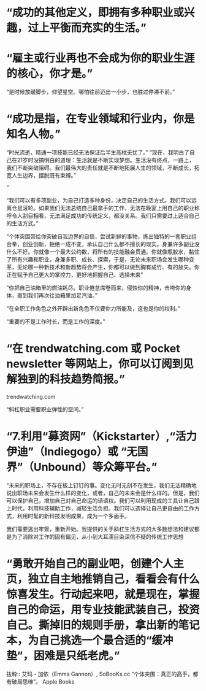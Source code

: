 # “成功的其他定义，即拥有多种职业或兴趣，过上平衡而充实的生活。”
# “雇主或行业再也不会成为你的职业生涯的核心，你才是。”

“是时候放缓脚步，仰望星空。哪怕往前迈出一小步，也胜过停滞不前。”

# “成功是指，在专业领域和行业内，你是知名人物。”


“时光流逝，精通一项技能已经无法保证后半生高枕无忧了。”
“现在，我明白了自己在21岁时没搞明白的道理：生活就是不断实现梦想。生活没有终点，一路上，我们不断突破阻碍。我们最伟大的责任就是不断地拓展人生的领域，不断成长，拓宽人生边界，摆脱既有束缚。”

”

“我们可以有多项副业，为自己打造多种身份，决定自己的生活方式。我们可以远离仓鼠滚轮。如果我们无法总结自己最拿手的工作，无法在晚宴上用自己的职业称呼令人刮目相看，无法满足成功的传统定义，都没关系。我们只需要过上适合自己的生活方式。”

“个体突围带给你突破自我边界的自信，尝试新鲜的事物，练出独特的一套职业组合拳，创业创新，拒绝一成不变，承认自己什么都不擅长的现实。身兼许多副业没什么不好。你就像一个最大公约数，将所有的技能融会贯通。你就像瓶胶水，黏住了所有兴趣和职业。身兼多职、成长、探索，于是，无论未来职场会发生哪种变革，无论哪一种新技术和新趋势将会产生，你都可以做到胸有成竹、有的放矢。你正在赋予自己更大的掌控力，更好地把握自己、选择未来”

“你把自己油箱里的燃油耗尽。职业倦怠席卷而来，侵蚀你的精神，击垮你的身体，直到我们再次往油箱里加足汽油。”

“在全职工作角色之外开辟出新角色不仅要你力所能及，这也是你的权利。”

“重要的不是工作时长，而是工作的深度。”

# “在 trendwatching.com 或 Pocket newsletter 等网站上，你可以订阅到见解独到的科技趋势简报。”

trendwatching.com

“斜杠职业需要职业弹性的空间。”

# “7.利用“募资网”（Kickstarter）,“活力伊迪”（Indiegogo）或 “无国界”（Unbound）等众筹平台。”
“未来的职场上，不存在板上钉钉的事。变化无时无刻不在发生，我们无法精确地说出职场未来会发生什么样的变化，或者，自己的未来会是什么样的。但是，我们可以保护自己，增加自己对自己命运的话语权。我们可以利用现成的工具让自己跟上时代，利用科技辅助工作，减轻生活负担。我们可以选择让自己更自由的工作方式，利用时髦的新科技发明成果，成为一个多面手。

我们需要逃出牢笼，重新开始。我提供的关于斜杠生活方式的大多数想法和建议都是为了消除对工作的固有偏见，从小到大耳濡目染深信不疑的传统工作思想

# “勇敢开始自己的副业吧，创建个人主页，独立自主地推销自己，看看会有什么惊喜发生。行动起来吧，就是现在，掌握自己的命运，用专业技能武装自己，投资自己。撕掉旧的规则手册，拿出新的笔记本，为自己挑选一个最合适的“缓冲垫”，困难是只纸老虎。”

抜粋:: 艾玛・加侬（Emma Gannon）, SoBooKs.cc  “个体突围：真正的高手，都有破局思维”。 Apple Books  

